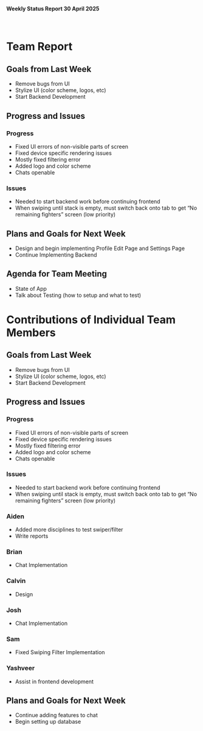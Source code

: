  #### Weekly Status Report 30 April 2025
<br/>

# Team Report

## Goals from Last Week
 - Remove bugs from UI
 - Stylize UI (color scheme, logos, etc)
 - Start Backend Development

## Progress and Issues

### Progress
 - Fixed UI errors of non-visible parts of screen
 - Fixed device specific rendering issues
 - Mostly fixed filtering error
 - Added logo and color scheme
 - Chats openable

### Issues
 - Needed to start backend work before continuing frontend
 - When swiping until stack is empty, must switch back onto tab to get “No remaining fighters” screen (low priority)

## Plans and Goals for Next Week
 - Design and begin implementing Profile Edit Page and Settings Page
 - Continue Implementing Backend

## Agenda for Team Meeting
 - State of App
 - Talk about Testing (how to setup and what to test)

# Contributions of Individual Team Members

## Goals from Last Week
 - Remove bugs from UI
 - Stylize UI (color scheme, logos, etc)
 - Start Backend Development

## Progress and Issues

### Progress
 - Fixed UI errors of non-visible parts of screen
 - Fixed device specific rendering issues
 - Mostly fixed filtering error
 - Added logo and color scheme
 - Chats openable

### Issues
 - Needed to start backend work before continuing frontend
 - When swiping until stack is empty, must switch back onto tab to get “No remaining fighters” screen (low priority)

### Aiden
 - Added more disciplines to test swiper/filter
 - Write reports

### Brian
 - Chat Implementation

### Calvin
 - Design

### Josh
 - Chat Implementation

### Sam
 - Fixed Swiping Filter Implementation

### Yashveer
 - Assist in frontend development

## Plans and Goals for Next Week
 - Continue adding features to chat
 - Begin setting up database
